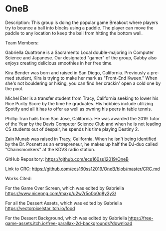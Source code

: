 OneB
====

Description: This group is doing the popular game Breakout where players try to
bounce a ball into blocks using a paddle. The player can move the paddle to any
location to keep the ball from hitting the bottom wall.

Team Members:

Gabriella Quattrone is a Sacramento Local double-majoring in Computer Science
and Japanese. Our designated "gamer" of the group, Gabby also enjoys creating
delicious smoothies in her free time.

Kira Bender was born and raised in San Diego, California. Previously a pre-med
student, Kira is trying to make her mark as "Front-End Kween." When she's not
bouldering or hiking, you can find her crackin' open a cold one by the pool.

Michel Eter is a transfer student from Tracy, California seeking to lower his
Rice Purity Score by the time he graduates. His hobbies include utilizing
Spotify and all it has to offer as well as owning his peers in table tennis.

Phillip Tran hails from San Jose, California. He was awarded the 2019 Tutor of
the Year by the Davis Computer Science Club and when he is not leading CS
students out of despair, he spends his time playing Destiny 2.

Zain Munab was raised in Tracy, California. When he isn't being identified by
the Dr. Posnett as an entrepreneur, he makes up half the DJ-duo called
"Chainsmonkers" at the KDVS radio station.

GitHub Repository: https://github.com/ecs160ss12019/OneB

Link to CRC: <https://github.com/ecs160ss12019/OneB/blob/master/CRC.md>

Works Cited:

For the Game Over Screen, which was edited by Gabriella
https://www.nicepng.com/maxp/u2w7r5o0o0q8y3y3/

For all the Dessert Assets, which was edited by Gabriella
https://vectorpixelstar.itch.io/food

For the Dessert Background, which was edited by Gabriella
https://free-game-assets.itch.io/free-parallax-2d-backgrounds?download
